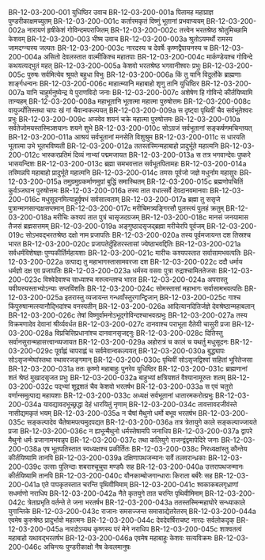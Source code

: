 BR-12-03-200-001  युधिष्ठिर उवाच
BR-12-03-200-001a पितामह महाप्राज्ञ पुण्डरीकाक्षमच्युतम्
BR-12-03-200-001c कर्तारमकृतं विष्णुं भूतानां प्रभवाप्ययम्
BR-12-03-200-002a नारायणं हृषीकेशं गोविन्दमपराजितम्
BR-12-03-200-002c तत्त्वेन भरतश्रेष्ठ श्रोतुमिच्छामि केशवम्
BR-12-03-200-003  भीष्म उवाच
BR-12-03-200-003a श्रुतोऽयमर्थो रामस्य जामदग्न्यस्य जल्पतः
BR-12-03-200-003c नारदस्य च देवर्षेः कृष्णद्वैपायनस्य च
BR-12-03-200-004a असितो देवलस्तात वाल्मीकिश्च महातपाः
BR-12-03-200-004c मार्कण्डेयश्च गोविन्दे कथयत्यद्भुतं महत्
BR-12-03-200-005a केशवो भरतश्रेष्ठ भगवानीश्वरः प्रभुः
BR-12-03-200-005c पुरुषः सर्वमित्येव श्रूयते बहुधा विभुः
BR-12-03-200-006a किं तु यानि विदुर्लोके ब्राह्मणाः शार्ङ्गधन्वनः
BR-12-03-200-006c माहात्म्यानि महाबाहो शृणु तानि युधिष्ठिर
BR-12-03-200-007a यानि चाहुर्मनुष्येन्द्र ये पुराणविदो जनाः
BR-12-03-200-007c अशेषेण हि गोविन्दे कीर्तयिष्यामि तान्यहम्
BR-12-03-200-008a महाभूतानि भूतात्मा महात्मा पुरुषोत्तमः
BR-12-03-200-008c वायुर्ज्योतिस्तथा चापः खं गां चैवान्वकल्पयत्
BR-12-03-200-009a स दृष्ट्वा पृथिवीं चैव सर्वभूतेश्वरः प्रभुः
BR-12-03-200-009c अप्स्वेव शयनं चक्रे महात्मा पुरुषोत्तमः
BR-12-03-200-010a सर्वतेजोमयस्तस्मिञ्शयानः शयने शुभे
BR-12-03-200-010c सोऽग्रजं सर्वभूतानां सङ्कर्षणमचिन्तयत्
BR-12-03-200-011a आश्रयं सर्वभूतानां मनसेति विशुश्रुम
BR-12-03-200-011c स धारयति भूतात्मा उभे भूतभविष्यती
BR-12-03-200-012a ततस्तस्मिन्महाबाहो प्रादुर्भूते महात्मनि
BR-12-03-200-012c भास्करप्रतिमं दिव्यं नाभ्यां पद्ममजायत
BR-12-03-200-013a स तत्र भगवान्देवः पुष्करे भासयन्दिशः
BR-12-03-200-013c ब्रह्मा समभवत्तात सर्वभूतपितामहः
BR-12-03-200-014a तस्मिन्नपि महाबाहो प्रादुर्भूते महात्मनि
BR-12-03-200-014c तमसः पूर्वजो जज्ञे मधुर्नाम महासुरः
BR-12-03-200-015a तमुग्रमुग्रकर्माणमुग्रां बुद्धिं समास्थितम्
BR-12-03-200-015c ब्रह्मणोपचितिं कुर्वञ्जघान पुरुषोत्तमः
BR-12-03-200-016a तस्य तात वधात्सर्वे देवदानवमानवाः
BR-12-03-200-016c मधुसूदनमित्याहुर्वृषभं सर्वसात्वताम्
BR-12-03-200-017a ब्रह्मा तु ससृजे पुत्रान्मानसान्दक्षसप्तमान्
BR-12-03-200-017c मरीचिमत्र्यङ्गिरसौ पुलस्त्यं पुलहं क्रतुम्
BR-12-03-200-018a मरीचिः कश्यपं तात पुत्रं चासृजदग्रजम्
BR-12-03-200-018c मानसं जनयामास तैजसं ब्रह्मसत्तमम्
BR-12-03-200-019a अङ्गुष्ठादसृजद्ब्रह्मा मरीचेरपि पूर्वजम्
BR-12-03-200-019c सोऽभवद्भरतश्रेष्ठ दक्षो नाम प्रजापतिः
BR-12-03-200-020a तस्य पूर्वमजायन्त दश तिस्रश्च भारत
BR-12-03-200-020c प्रजापतेर्दुहितरस्तासां ज्येष्ठाभवद्दितिः
BR-12-03-200-021a सर्वधर्मविशेषज्ञः पुण्यकीर्तिर्महायशाः
BR-12-03-200-021c मारीचः कश्यपस्तात सर्वासामभवत्पतिः
BR-12-03-200-022a उत्पाद्य तु महाभागस्तासामवरजा दश
BR-12-03-200-022c ददौ धर्माय धर्मज्ञो दक्ष एव प्रजापतिः
BR-12-03-200-023a धर्मस्य वसवः पुत्रा रुद्राश्चामिततेजसः
BR-12-03-200-023c विश्वेदेवाश्च साध्याश्च मरुत्वन्तश्च भारत
BR-12-03-200-024a अपरास्तु यवीयस्यस्ताभ्योऽन्याः सप्तविंशतिः
BR-12-03-200-024c सोमस्तासां महाभागः सर्वासामभवत्पतिः
BR-12-03-200-025a इतरास्तु व्यजायन्त गन्धर्वांस्तुरगान्द्विजान्
BR-12-03-200-025c गाश्च किंपुरुषान्मत्स्यानौद्भिदांश्च वनस्पतीन्
BR-12-03-200-026a आदित्यानदितिर्जज्ञे देवश्रेष्ठान्महाबलान्
BR-12-03-200-026c तेषां विष्णुर्वामनोऽभूद्गोविन्दश्चाभवत्प्रभुः
BR-12-03-200-027a तस्य विक्रमणादेव देवानां श्रीर्व्यवर्धत
BR-12-03-200-027c दानवाश्च पराभूता दैतेयी चासुरी प्रजा
BR-12-03-200-028a विप्रचित्तिप्रधानांश्च दानवानसृजद्दनुः
BR-12-03-200-028c दितिस्तु सर्वानसुरान्महासत्त्वान्व्यजायत
BR-12-03-200-029a अहोरात्रं च कालं च यथर्तु मधुसूदनः
BR-12-03-200-029c पूर्वाह्णं चापराह्णं च सर्वमेवान्वकल्पयत्
BR-12-03-200-030a बुद्ध्यापः सोऽसृजन्मेघांस्तथा स्थावरजङ्गमान्
BR-12-03-200-030c पृथिवीं सोऽसृजद्विश्वां सहितां भूरितेजसा
BR-12-03-200-031a ततः कृष्णो महाबाहुः पुनरेव युधिष्ठिर
BR-12-03-200-031c ब्राह्मणानां शतं श्रेष्ठं मुखादसृजत प्रभुः
BR-12-03-200-032a बाहुभ्यां क्षत्रियशतं वैश्यानामूरुतः शतम्
BR-12-03-200-032c पद्भ्यां शूद्रशतं चैव केशवो भरतर्षभ
BR-12-03-200-033a स एवं चतुरो वर्णान्समुत्पाद्य महायशाः
BR-12-03-200-033c अध्यक्षं सर्वभूतानां धातारमकरोत्प्रभुः
BR-12-03-200-034a यावद्यावदभूच्छ्रद्धा देहं धारयितुं नृणाम्
BR-12-03-200-034c तावत्तावदजीवंस्ते नासीद्यमकृतं भयम्
BR-12-03-200-035a न चैषां मैथुनो धर्मो बभूव भरतर्षभ
BR-12-03-200-035c सङ्कल्पादेव चैतेषामपत्यमुदपद्यत
BR-12-03-200-036a तत्र त्रेतायुगे काले सङ्कल्पाज्जायते प्रजा
BR-12-03-200-036c न ह्यभून्मैथुनो धर्मस्तेषामपि जनाधिप
BR-12-03-200-037a द्वापरे मैथुनो धर्मः प्रजानामभवन्नृप
BR-12-03-200-037c तथा कलियुगे राजन्द्वंद्वमापेदिरे जनाः
BR-12-03-200-038a एष भूतपतिस्तात स्वध्यक्षश्च प्रकीर्तितः
BR-12-03-200-038c निरध्यक्षांस्तु कौन्तेय कीर्तयिष्यामि तानपि
BR-12-03-200-039a दक्षिणापथजन्मानः सर्वे तलवरान्ध्रकाः
BR-12-03-200-039c उत्साः पुलिन्दाः शबराश्चूचुपा मण्डपैः सह
BR-12-03-200-040a उत्तरापथजन्मानः कीर्तयिष्यामि तानपि
BR-12-03-200-040c यौनकाम्बोजगान्धाराः किराता बर्बरैः सह
BR-12-03-200-041a एते पापकृतस्तात चरन्ति पृथिवीमिमाम्
BR-12-03-200-041c श्वकाकबलगृध्राणां सधर्माणो नराधिप
BR-12-03-200-042a नैते कृतयुगे तात चरन्ति पृथिवीमिमाम्
BR-12-03-200-042c त्रेताप्रभृति वर्तन्ते ते जना भरतर्षभ
BR-12-03-200-043a ततस्तस्मिन्महाघोरे सन्ध्याकाले युगान्तिके
BR-12-03-200-043c राजानः समसज्जन्त समासाद्येतरेतरम्
BR-12-03-200-044a एवमेष कुरुश्रेष्ठ प्रादुर्भावो महात्मनः
BR-12-03-200-044c देवदेवर्षिराचष्ट नारदः सर्वलोकदृक्
BR-12-03-200-045a नारदोऽप्यथ कृष्णस्य परं मेने नराधिप
BR-12-03-200-045c शाश्वतत्वं महाबाहो यथावद्भरतर्षभ
BR-12-03-200-046a एवमेष महाबाहुः केशवः सत्यविक्रमः
BR-12-03-200-046c अचिन्त्यः पुण्डरीकाक्षो नैष केवलमानुषः

